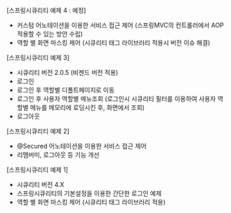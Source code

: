 [스프링시큐리티 예제 4 : 예정]
- 커스텀 어노테이션을 이용한 서비스 접근 제어 (스프링MVC의 컨트롤러에서 AOP 적용할 수 있는 방안 수립)
- 역할 별 화면 마스킹 제어 (시큐리티 태그 라이브러리 적용시 버전 이슈 해결)

[스프링시큐리티 예제 3]
- 시큐리티 버전 2.0.5 (비젠드 버전 적용)
- 로그인
- 로그인 후 역할별 디폴트페이지로 이동
- 로그인 후 사용자 역할별 메뉴조회 
  (로그인시 시큐리티 필터를 이용하여 사용자 역할별 메뉴를 메모리에 로딩시킨 후, 화면에서 조회)
- 로그아웃

[스프링시큐리티 예제 2]
- @Secured 어노테이션을 이용한 서비스 접근 제어
- 리멤버미, 로그아웃 등 기능 개선

[스프링시큐리티 예제 1]
- 시큐리티 버전 4.X
- 스프링시큐리티의 기본설정을 이용한 간단한 로그인 예제
- 역할 별 화면 마스킹 제어 (시큐리티 태그 라이브러리 적용)
